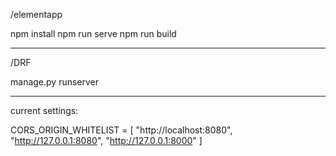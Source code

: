 


/elementapp

npm install
npm run serve
npm run build



-------------------------------------

/DRF

manage.py runserver


-----------------------

current settings:

CORS_ORIGIN_WHITELIST = [
    "http://localhost:8080",
    "http://127.0.0.1:8080",
    "http://127.0.0.1:8000"
]